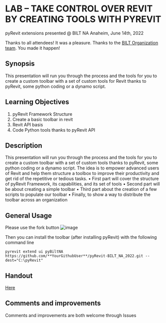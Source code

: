 # LAB – TAKE CONTROL OVER REVIT BY CREATING TOOLS WITH PYREVIT
pyRevit extensions presented @ BILT NA Anaheim, June 14th, 2022

Thanks to all attendees! It was a pleasure.
Thanks to the [BILT Organization team](https://www.dbei.org/). You made it happen!

## Synopsis
This presentation will run you through the process and the tools for you to create a custom toolbar with a set of custom tools for Revit thanks to pyRevit, some python coding or a dynamo script.

## Learning Objectives
1. pyRevit Framework Structure
2. Create a basic toolbar in revit
3. Revit API basis
4. Code Python tools thanks to pyRevit API

## Description
This presentation will run you through the process and the tools for you to create a custom toolbar with a set of custom tools thanks to pyRevit, some python coding or a dynamo script. The idea is to empower advanced users of Revit and help them structure a toolbox to improve their productivity and get rid of the repetitive or tedious tasks.
• First part will cover the structure of pyRevit Framework, its capabilities, and its set of tools
• Second part will be about creating a simple toolbar
• Third part about the creation of a few scripts to populate our toolbar
• Finally, to show a way to distribute the toolbar across an organization


## General Usage

Please use the fork button
![image](https://user-images.githubusercontent.com/7872003/174556481-c80a07c5-28ad-49d2-b369-456285ecc5b3.png)

Then you can install the toolbar (after installing pyRevit) with the following command line
```
pyrevit extend ui pyBiltNA https://github.com/**YourGithubUser**/pyRevit-BILT_NA_2022.git --dest="C:\pyRevit"
```

## Handout
[Here](https://github.com/jmcouffin/pyRevit-BILT_NA_2022/blob/master/Handout_Presentation/26-Handout_TakeControlOverRevitCreatingToolsWithPyRevit_Jean-MarcCouffin.pdf)


## Comments and improvements
Comments and improvements are both welcome through Issues

